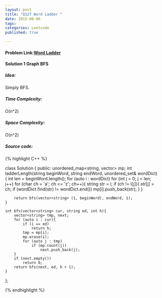 ```yaml
---
layout: post
title: "Q127 Word Ladder "
date: 2015-08-06
tags: 
categories: Leetcode
published: true

---
```

#### Problem Link:[Word Ladder ](https://leetcode.com/problems/word-ladder/) 

#### Solution 1 Graph BFS

##### Idea:

Simply BFS.

##### Time Complexity:

O(n^2)

##### Space Complexity:

O(n^2)

##### Source code:
{% highlight C++ %}

class Solution {
public:
    unordered_map<string, vector<string>> mp;
    int ladderLength(string beginWord, string endWord, unordered_set<string>& wordDict) {
        int len = beginWord.length();
        for (auto i : wordDict)
            for (int j = 0; j < len; j++)
                for (char ch = 'a'; ch <= 'z'; ch++){
                    string str = i;
                    if (ch != i[j]){
                        str[j] = ch;
                        if (wordDict.find(str) != wordDict.end())
                            mp[i].push_back(str);
                    }
                }
        
        return bfs(vector<string> (1, beginWord), endWord, 1);
    }
    
    int bfs(vector<string> cur, string ed, int h){
        vector<string> tmp, next;
        for (auto i : cur){
            if (i == ed)
                return h;
            tmp = mp[i];
            mp.erase(i);
            for (auto j : tmp)
                if (mp.count(j))
                    next.push_back(j);
        }
        if (next.empty())
            return 0;
        return bfs(next, ed, h + 1);
    }
};

{% endhighlight %}

